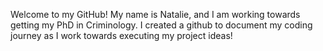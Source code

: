 Welcome to my GitHub! My name is Natalie, and I am working towards getting my PhD in Criminology. I created a github to document my coding journey as I work towards executing my project ideas!

